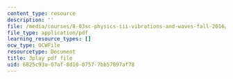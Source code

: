 ```yaml
---
content_type: resource
description: ''
file: /media/courses/8-03sc-physics-iii-vibrations-and-waves-fall-2016/6825c93a07af8d1007577bb57897af78_kKIQ1h9UuA.pdf
file_type: application/pdf
learning_resource_types: []
ocw_type: OCWFile
resourcetype: Document
title: 3play pdf file
uid: 6825c93a-07af-8d10-0757-7bb57897af78
---
```

